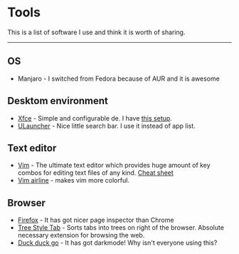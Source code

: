 # Tools
This is a list of software I use and think it is worth of sharing.
******

## OS
- Manjaro - I switched from Fedora because of AUR and it is awesome

## Desktom environment

- [Xfce](https://www.xfce.org/) - Simple and configurable de. I have [this setup](setup).  
- [ULauncher](https://ulauncher.io/) - Nice little search bar. I use it instead of app list.  

## Text editor

- [Vim](https://www.vim.org/) - The ultimate text editor which provides huge amount of key combos for editing text files of any kind. [Cheat sheet](vim)  
- [Vim airline](https://github.com/vim-airline/vim-airline) - makes vim more colorful.  

## Browser

- [Firefox](https://www.mozilla.org/en-US/firefox/browsers/) - It has got nicer page inspector than Chrome  
- [Tree Style Tab](https://github.com/piroor/treestyletab) - Sorts tabs into trees on right of the browser. Absolute necessary extension for browsing the web.  
- [Duck duck go](https://ddg.gg/) - It has got darkmode! Why isn't everyone using this?  
